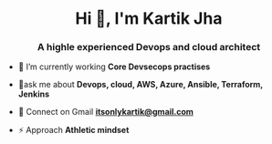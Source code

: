 <h1 align="center">Hi 👋, I'm Kartik Jha</h1>
<h3 align="center">A highle experienced Devops and cloud architect </h3>


<!-- - 🔭 I’m currently working on **CRUD-APP** -->

- 🌱 I’m currently working **Core Devsecops practises**

- 💬ask me about **Devops, cloud, AWS, Azure, Ansible, Terraform, Jenkins**

- 📧 Connect on Gmail **itsonlykartik@gmail.com**

- ⚡ Approach **Athletic mindset**
